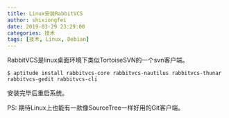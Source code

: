 ```yaml
---
title: Linux安装RabbitVCS
author: shixiongfei
date: 2019-03-29 23:29:00
categories: 技术
tags: [技术, Linux, Debian]
---
```


RabbitVCS是linux桌面环境下类似TortoiseSVN的一个svn客户端。

```shell
$ aptitude install rabbitvcs-core rabbitvcs-nautilus rabbitvcs-thunar rabbitvcs-gedit rabbitvcs-cli
```

安装完毕后重启系统。

PS: 期待Linux上也能有一款像SourceTree一样好用的Git客户端。
